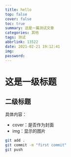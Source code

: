 ```yaml
---
title: hello
top: false
cover: false
toc: true
summary: 这是一篇测试文章
categories: 其他
tags: 测试
abbrlink: 13522
date: 2021-02-21 19:12:41
img:
password:
---
```


# 这是一级标题

## 二级标题

具体内容：

* cover：是否作为封面
* img：显示的图片

```bash
git add .
git commit -m "first commit"
git push
```


